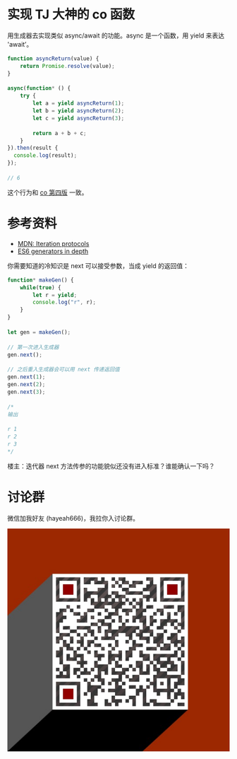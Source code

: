 # 实现 TJ 大神的 co 函数

用生成器去实现类似 async/await 的功能。async 是一个函数，用 yield 来表达 'await’。

```js
function asyncReturn(value) {
	return Promise.resolve(value);
}

async(function* () {
	try {
		let a = yield asyncReturn(1);
		let b = yield asyncReturn(2);
		let c = yield asyncReturn(3);

		return a + b + c;
	}
}).then(result {
  console.log(result);
});

// 6
```

这个行为和 [co 第四版](https://github.com/tj/co#co-v4) 一致。

# 参考资料

+ [MDN: Iteration protocols](https://developer.mozilla.org/en-US/docs/Web/JavaScript/Reference/Iteration_protocols#iterator)
+ [ES6 generators in depth](http://www.2ality.com/2015/03/es6-generators.html)

你需要知道的冷知识是 next 可以接受参数，当成 yield 的返回值：

```js
function* makeGen() {
	while(true) {
		let r = yield;
		console.log("r", r);
	}
}

let gen = makeGen();

// 第一次进入生成器
gen.next();

// 之后重入生成器会可以用 next 传递返回值
gen.next(1);
gen.next(2);
gen.next(3);

/*
输出

r 1
r 2
r 3
*/
```

楼主：迭代器 next 方法传参的功能貌似还没有进入标准？谁能确认一下吗？

# 讨论群

微信加我好友 (hayeah666)，我拉你入讨论群。

![hayeah666](../hayeah666.png)



